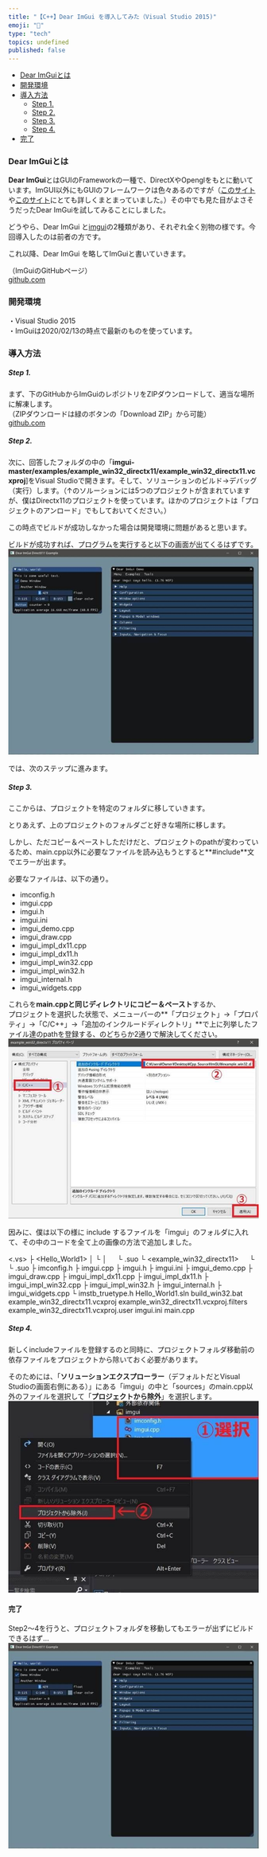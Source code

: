 ```yaml
---
title: "【C++】Dear ImGui を導入してみた（Visual Studio 2015)"
emoji: "🤖"
type: "tech"
topics: undefined
published: false
---
```


* [Dear ImGuiとは](#Dear-ImGuiとは)
* [開発環境](#開発環境)
* [導入方法](#導入方法)  
   * [Step 1.](#Step-1)  
   * [Step 2.](#Step-2)  
   * [Step 3.](#Step-3)  
   * [Step 4.](#Step-4)
* [完了](#完了)
  
  
### Dear ImGuiとは

**Dear ImGui**とはGUIのFrameworkの一種で、DirectXやOpenglをもとに動いています。ImGUI以外にもGUIのフレームワークは色々あるのですが（[このサイト](https://nantonaku-shiawase.hatenablog.com/entry/2014/01/09/220636)や[このサイト](https://qiita.com/shimacpyon/items/e5d2a4e2019273345c37)にとても詳しくまとまっていました。）その中でも見た目がよさそうだったDear ImGuiを試してみることにしました。

どうやら、Dear ImGui と[imgui](https://github.com/AdrienHerubel/imgui)の2種類があり、それぞれ全く別物の様です。今回導入したのは前者の方です。

これ以降、Dear ImGui を略してImGuiと書いていきます。

（ImGuiのGitHubページ）  
[github.com](https://github.com/ocornut/imgui)  

### 開発環境

・Visual Studio 2015  
・ImGuiは2020/02/13の時点で最新のものを使っています。  
  
  
### 導入方法

##### Step 1.

まず、下のGitHubからImGuiのレポジトリをZIPダウンロードして、適当な場所に解凍します。  
（ZIPダウンロードは緑のボタンの「Download ZIP」から可能）  
[github.com](https://github.com/ocornut/imgui)  
  
  
##### Step 2.

次に、回答したフォルダの中の「**imgui-master/examples/example\_win32\_directx11/example\_win32\_directx11.vcxproj**\]をVisual Studioで開きます。そして、ソリューションのビルド→デバッグ（実行）します。（↑のソルーションには5つのプロジェクトが含まれていますが、僕はDirectx11のプロジェクトを使っています。ほかのプロジェクトは「プロジェクトのアンロード」でもしておいてください。）

この時点でビルドが成功しなかった場合は開発環境に問題があると思います。

ビルドが成功すれば、プログラムを実行すると以下の画面が出てくるはずです。  
![f:id:pythonjacascript:20200213003713j:plain](/images/ppythonjacascript2020021320200213003713.jpg "f:id:pythonjacascript:20200213003713j:plain")  

  
では、次のステップに進みます。  
  
##### Step 3.

ここからは、プロジェクトを特定のフォルダに移していきます。

とりあえず、上のプロジェクトのフォルダごと好きな場所に移します。

しかし、ただコピー＆ペーストしただけだと、プロジェクトのpathが変わっているため、main.cpp以外に必要なファイルを読み込もうとすると**#include**文でエラーが出ます。

必要なファイルは、以下の通り。

* imconfig.h
* imgui.cpp
* imgui.h
* imgui.ini
* imgui\_demo.cpp
* imgui\_draw.cpp
* imgui\_impl\_dx11.cpp
* imgui\_impl\_dx11.h
* imgui\_impl\_win32.cpp
* imgui\_impl\_win32.h
* imgui\_internal.h
* imgui\_widgets.cpp

これらを**main.cppと同じディレクトリにコピー＆ペースト**するか、  
プロジェクトを選択した状態で、メニューバーの**「プロジェクト」→「プロパティ」→「C/C++」→「追加のインクルードディレクトリ」**で上に列挙したファイル達のpathを登録する、のどちらか2通りで解決してください。  
![f:id:pythonjacascript:20200213004918j:plain](/images/ppythonjacascript2020021320200213004918.jpg "f:id:pythonjacascript:20200213004918j:plain")  

  
因みに、僕は以下の様に include するファイルを「imgui」のフォルダに入れて、その中のコードを全て上の画像の方法で追加しました。

<.vs>
 ├ <Hello_World1>
 │  └ <v14>
 │  　  └ .suo
 └ <example_win32_directx11>
 　  └ <v14>
 　  　  └ .suo
<imgui>
 ├ imconfig.h
 ├ imgui.cpp
 ├ imgui.h
 ├ imgui.ini
 ├ imgui_demo.cpp
 ├ imgui_draw.cpp
 ├ imgui_impl_dx11.cpp
 ├ imgui_impl_dx11.h
 ├ imgui_impl_win32.cpp
 ├ imgui_impl_win32.h
 ├ imgui_internal.h
 ├ imgui_widgets.cpp
 └ imstb_truetype.h
Hello_World1.sln
build_win32.bat
example_win32_directx11.vcxproj
example_win32_directx11.vcxproj.filters
example_win32_directx11.vcxproj.user
imgui.ini
main.cpp
  
  
##### Step 4.

新しくincludeファイルを登録するのと同時に、プロジェクトフォルダ移動前の依存ファイルをプロジェクトから除いておく必要があります。

そのためには、「**ソリューションエクスプローラー**（デフォルトだとVisual Studioの画面右側にある）」にある「imgui」の中と「sources」のmain.cpp以外のファイルを選択して「**プロジェクトから除外**」を選択します。  
![f:id:pythonjacascript:20200213005428j:plain](/images/ppythonjacascript2020021320200213005428.jpg "f:id:pythonjacascript:20200213005428j:plain")

#### 完了

Step2～4を行うと、プロジェクトフォルダを移動してもエラーが出ずにビルドできるはず...  
![f:id:pythonjacascript:20200213003713j:plain](/images/ppythonjacascript2020021320200213003713.jpg "f:id:pythonjacascript:20200213003713j:plain")  